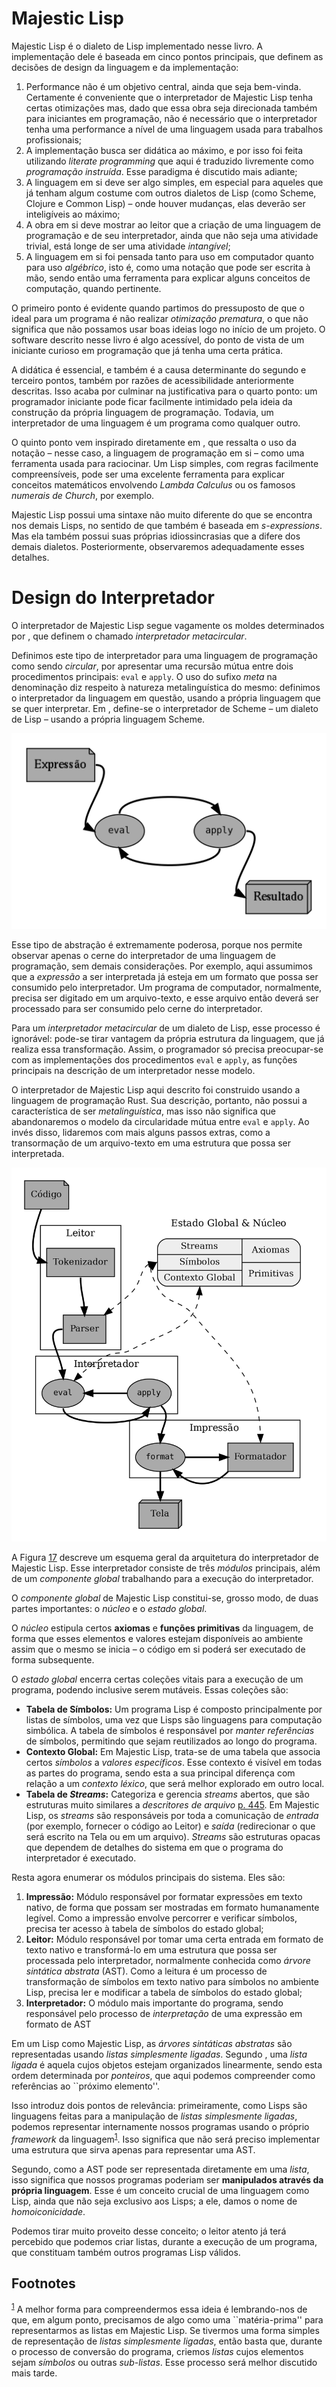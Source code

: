 # Majestic Lisp

Majestic Lisp é o dialeto de Lisp implementado nesse livro. A implementação dele é baseada em cinco pontos principais, que definem as decisões de design da linguagem e da implementação:

1.  Performance não é um objetivo central, ainda que seja bem-vinda. Certamente é conveniente que o interpretador de Majestic Lisp tenha certas otimizações mas, dado que essa obra seja direcionada também para iniciantes em programação, não é necessário que o interpretador tenha uma performance a nível de uma linguagem usada para trabalhos profissionais;
2.  A implementação busca ser didática ao máximo, e por isso foi feita utilizando *literate programming* <knuth1984> que aqui é traduzido livremente como *programação instruída*. Esse paradigma é discutido mais adiante;
3.  A linguagem em si deve ser algo simples, em especial para aqueles que já tenham algum costume com outros dialetos de Lisp (como Scheme, Clojure e Common Lisp) &#x2013; onde houver mudanças, elas deverão ser inteligíveis ao máximo;
4.  A obra em si deve mostrar ao leitor que a criação de uma linguagem de programação e de seu interpretador, ainda que não seja uma atividade trivial, está longe de ser uma atividade *intangível*;
5.  A linguagem em si foi pensada tanto para uso em computador quanto para uso *algébrico*, isto é, como uma notação que pode ser escrita à mão, sendo então uma ferramenta para explicar alguns conceitos de computação, quando pertinente.

O primeiro ponto é evidente quando partimos do pressuposto de que o ideal para um programa é não realizar *otimização prematura*, o que não significa que não possamos usar boas ideias logo no início de um projeto. O software descrito nesse livro é algo acessível, do ponto de vista de um iniciante curioso em programação que já tenha uma certa prática.

A didática é essencial, e também é a causa determinante do segundo e terceiro pontos, também por razões de acessibilidade anteriormente descritas. Isso acaba por culminar na justificativa para o quarto ponto: um programador iniciante pode ficar facilmente intimidado pela ideia da construção da própria linguagem de programação. Todavia, um interpretador de uma linguagem é um programa como qualquer outro.

O quinto ponto vem inspirado diretamente em <iverson80>, que ressalta o uso da notação &#x2013; nesse caso, a linguagem de programação em si &#x2013; como uma ferramenta usada para raciocinar. Um Lisp simples, com regras facilmente compreensíveis, pode ser uma excelente ferramenta para explicar conceitos matemáticos envolvendo *Lambda Calculus* <church36a> ou os famosos *numerais de Church*, por exemplo.

Majestic Lisp possui uma sintaxe não muito diferente do que se encontra nos demais Lisps, no sentido de que também é baseada em *s-expressions*. Mas ela também possui suas próprias idiossincrasias que a difere dos demais dialetos. Posteriormente, observaremos adequadamente esses detalhes.


# Design do Interpretador

O interpretador de Majestic Lisp segue vagamente os moldes determinados por <sicp>, que definem o chamado *interpretador metacircular*.

Definimos este tipo de interpretador para uma linguagem de programação como sendo *circular*, por apresentar uma recursão mútua entre dois procedimentos principais: `eval` e `apply`. O uso do sufixo *meta* na denominação diz respeito à natureza metalinguística do mesmo: definimos o interpretador da linguagem em questão, usando a própria linguagem que se quer interpretar. Em <sicp>, define-se o interpretador de Scheme &#x2013; um dialeto de Lisp &#x2013; usando a própria linguagem Scheme.

![img](img/metacircular.png "Recursão mútua em um interpretador metacircular.")

Esse tipo de abstração é extremamente poderosa, porque nos permite observar apenas o cerne do interpretador de uma linguagem de programação, sem demais considerações. Por exemplo, aqui assumimos que a *expressão* a ser interpretada já esteja em um formato que possa ser consumido pelo interpretador. Um programa de computador, normalmente, precisa ser digitado em um arquivo-texto, e esse arquivo então deverá ser processado para ser consumido pelo cerne do interpretador.

Para um *interpretador metacircular* de um dialeto de Lisp, esse processo é ignorável: pode-se tirar vantagem da própria estrutura da linguagem, que já realiza essa transformação. Assim, o programador só precisa preocupar-se com as implementações dos procedimentos `eval` e `apply`, as funções principais na descrição de um interpretador nesse modelo.

O interpretador de Majestic Lisp aqui descrito foi construido usando a linguagem de programação Rust. Sua descrição, portanto, não possui a característica de ser *metalinguística*, mas isso não significa que abandonaremos o modelo da circularidade mútua entre `eval` e `apply`. Ao invés disso, lidaremos com mais alguns passos extras, como a transormação de um arquivo-texto em uma estrutura que possa ser interpretada.

![img](img/modelo_geral.png "Esquema ilustrativo do interpretador de Majestic Lisp.")

A Figura [17](#orgae803c8) descreve um esquema geral da arquitetura do interpretador de Majestic Lisp. Esse interpretador consiste de três *módulos* principais, além de um *componente global* trabalhando para a execução do interpretador.

O *componente global* de Majestic Lisp constitui-se, grosso modo, de duas partes importantes: o *núcleo* e o *estado global*.

O *núcleo* estipula certos **axiomas** e **funções primitivas** da linguagem, de forma que esses elementos e valores estejam disponíveis ao ambiente assim que o mesmo se inicia &#x2013; o código em si poderá ser executado de forma subsequente.

O *estado global* encerra certas coleções vitais para a execução de um programa, podendo inclusive serem mutáveis. Essas coleções são:

-   **Tabela de Símbolos:** Um programa Lisp é composto principalmente por listas de símbolos, uma vez que Lisps são linguagens para computação simbólica. A tabela de símbolos é responsável por *manter referências* de símbolos, permitindo que sejam reutilizados ao longo do programa.
-   **Contexto Global:** Em Majestic Lisp, trata-se de uma tabela que associa certos *símbolos* a *valores específicos*. Esse contexto é visível em todas as partes do programa, sendo esta a sua principal diferença com relação a um *contexto léxico*, que será melhor explorado em outro local.
-   **Tabela de *Streams*:** Categoriza e gerencia *streams* abertos, que são estruturas muito similares a *descritores de arquivo* [p. 445](silberschatz2015). Em Majestic Lisp, os *streams* são responsáveis por toda a comunicação de *entrada* (por exemplo, fornecer o código ao Leitor) e *saída* (redirecionar o que será escrito na Tela ou em um arquivo). *Streams* são estruturas opacas que dependem de detalhes do sistema em que o programa do interpretador é executado.

Resta agora enumerar os módulos principais do sistema. Eles são:

1.  **Impressão:** Módulo responsável por formatar expressões em texto nativo, de forma que possam ser mostradas em formato humanamente legível. Como a impressão envolve percorrer e verificar símbolos, precisa ter acesso à tabela de símbolos do estado global;
2.  **Leitor:** Módulo responsável por tomar uma certa entrada em formato de texto nativo e transformá-lo em uma estrutura que possa ser processada pelo interpretador, normalmente conhecida como *árvore sintática abstrata* (AST). Como a leitura é um processo de transformação de símbolos em texto nativo para símbolos no ambiente Lisp, precisa ler e modificar a tabela de símbolos do estado global;
3.  **Interpretador:** O módulo mais importante do programa, sendo responsável pelo processo de *interpretação* de uma expressão em formato de AST

Em um Lisp como Majestic Lisp, as *árvores sintáticas abstratas* são representadas usando *listas simplesmente ligadas*. Segundo <cormen-pt>, uma *lista ligada* é aquela cujos objetos estejam organizados linearmente, sendo esta ordem determinada por *ponteiros*, que aqui podemos compreender como referências ao \`\`próximo elemento''.

Isso introduz dois pontos de relevância: primeiramente, como Lisps são linguagens feitas para a manipulação de *listas simplesmente ligadas*, podemos representar internamente nossos programas usando o próprio *framework* da linguagem<sup><a id="fnr.1" class="footref" href="#fn.1" role="doc-backlink">1</a></sup>. Isso significa que não será preciso implementar uma estrutura que sirva apenas para representar uma AST.

Segundo, como a AST pode ser representada diretamente em uma *lista*, isso significa que nossos programas poderiam ser **manipulados através da própria linguagem**. Esse é um conceito crucial de uma linguagem como Lisp, ainda que não seja exclusivo aos Lisps; a ele, damos o nome de *homoiconicidade*.

Podemos tirar muito proveito desse conceito; o leitor atento já terá percebido que podemos criar listas, durante a execução de um programa, que constituam também outros programas Lisp válidos.

## Footnotes

<sup><a id="fn.1" class="footnum" href="#fnr.1">1</a></sup> A melhor forma para compreendermos essa ideia é lembrando-nos de que, em algum ponto, precisamos de algo como uma \`\`matéria-prima'' para representarmos as listas em Majestic Lisp. Se tivermos uma forma simples de representação de *listas simplesmente ligadas*, então basta que, durante o processo de conversão do programa, criemos *listas* cujos elementos sejam *símbolos* ou outras *sub-listas*. Esse processo será melhor discutido mais tarde.